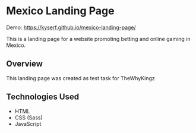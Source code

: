 # Mexico Landing Page
Demo: https://kyserf.github.io/mexico-landing-page/

This is a landing page for a website promoting betting and online gaming in Mexico.

## Overview

This landing page was created as test task for TheWhyKingz

## Technologies Used

- HTML
- CSS (Sass)
- JavaScript
